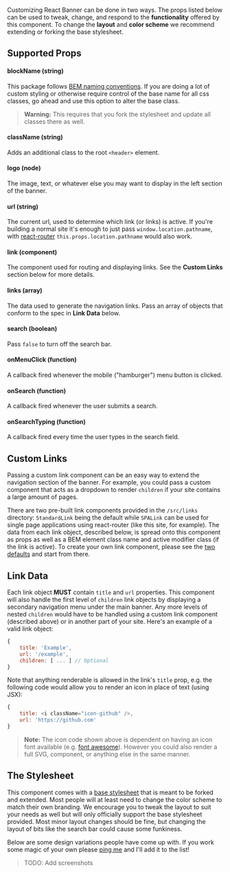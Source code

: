 Customizing React Banner can be done in two ways. The props listed below can be used to tweak, change, and respond to the **functionality** offered by this component. To change the **layout** and **color scheme** we recommend extending or forking the base stylesheet.

## Supported Props

#### blockName (string)

This package follows [BEM naming conventions][1]. If you are doing a lot of custom styling or otherwise require control of the base name for all css classes, go ahead and use this option to alter the base class. 

> **Warning:** This requires that you fork the stylesheet and update all classes there as well.

#### className (string)

Adds an additional class to the root `<header>` element.

#### logo (node)

The image, text, or whatever else you may want to display in the left section of the banner.

#### url (string)

The current url, used to determine which link (or links) is active. If you're building a normal site it's enough to just pass `window.location.pathname`, with [react-router][2] `this.props.location.pathname` would also work.

#### link (component)

The component used for routing and displaying links. See the **Custom Links** section below for more details.

#### links (array)

The data used to generate the navigation links. Pass an array of objects that conform to the spec in **Link Data** below.

#### search (boolean)

Pass `false` to turn off the search bar.

#### onMenuClick (function)

A callback fired whenever the mobile ("hamburger") menu button is clicked.

#### onSearch (function)

A callback fired whenever the user submits a search.

#### onSearchTyping (function)

A callback fired every time the user types in the search field.


## Custom Links

Passing a custom link component can be an easy way to extend the navigation section of the banner. For example, you could pass a custom component that acts as a dropdown to render `children` if your site contains a large amount of pages.

There are two pre-built link components provided in the `/src/links` directory: `StandardLink` being the default while `SPALink` can be used for single page applications using react-router (like this site, for example). The data from each link object, described below, is spread onto this component as props as well as a BEM element class name and active modifier class (if the link is active). To create your own link component, please see the [two defaults][3] and start from there.


## Link Data

Each link object **MUST** contain `title` and `url` properties. This component will also handle the first level of `children` link objects by displaying a secondary navigation menu under the main banner. Any more levels of nested `children` would have to be handled using a custom link component (described above) or in another part of your site. Here's an example of a valid link object:

```js
{
    title: 'Example',
    url: '/example',
    children: [ ... ] // Optional
}
```

Note that anything renderable is allowed in the link's `title` prop, e.g. the following code would allow you to render an icon in place of text (using JSX):

```js
{
    title: <i className="icon-github" />,
    url: 'https://github.com'
}
```

> **Note:** The icon code shown above is dependent on having an icon font available (e.g. [font awesome][6]). However you could also render a full SVG, component, or anything else in the same manner.


## The Stylesheet

This component comes with a [base stylesheet][4] that is meant to be forked and extended. Most people will at least need to change the color scheme to match their own branding. We encourage you to tweak the layout to suit your needs as well but will only officially support the base stylesheet provided. Most minor layout changes should be fine, but changing the layout of bits like the search bar could cause some funkiness.

Below are some design variations people have come up with. If you work some magic of your own please [ping me][5] and I'll add it to the list!

> TODO: Add screenshots


[1]: http://getbem.com/naming/
[2]: https://github.com/ReactTraining/react-router
[3]: https://github.com/skipjack/react-banner/tree/master/src/links
[4]: https://github.com/skipjack/react-banner/blob/master/dist/style.css
[5]: mailto:greg.venech@gmail.com
[6]: http://fontawesome.io/